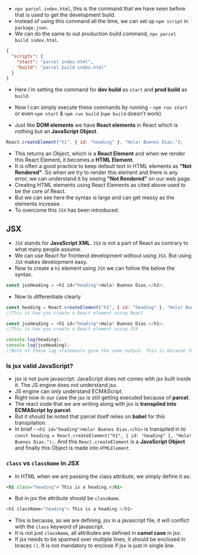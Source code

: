 - `npx parcel index.html`, this is the command that we have seen before that is used to get the development build.
- Instead of using this command all the time, we can set up `npm script` in `package.json`.
- We can do the same to out production build command, `npx parcel build index.html`.

```json
{
  "scripts": {
    "start": "parcel index.html",
    "build": "parcel build index.html"
  }
}
```

- Here i'm setting the command for **dev build** as `start` and **prod build** as `build`.
- Now I can simply execute these commands by running - `npm run start` or even `npm start` & `npm run build` (`npm build` doesn't work).

- Just like **DOM elements** we have **React elements** in React which is nothing but an **JavaScript Object**.

```javascript
React.createElement("h1", { id: "heading" }, "Hola! Buenos Dias.");
```

- This returns an Object, which is a **React Element** and when we render this React Element, it becomes a **HTML Element**.
- It is often a good practice to keep default text in HTML elements as **"Not Rendered"**. So when we try to render this element and there is any error, we can understand it by seeing **"Not Rendered"** on our web page.
- Creating HTML elements using React Elements as cited above used to be the core of React.
- But we can see here the syntax is large and can get messy as the elements increase.
- To overcome this `JSX` has been introduced.

## JSX

- `JSX` stands for **JavaScript XML**. `JSX` is not a part of React as contrary to what many people assume.
- We can use React for frontend development without using `JSX`. But using `JSX` makes development easy.
- Now to create a `h1` element using `JSX` we can follow the below the syntax.

```javascript
const jsxHeading = <h1 id="heading">Hola! Buenos Dias.</h1>;
```

- Now to differentiate clearly

```javascript
const heading = React.createElement("h1", { id: "heading" }, "Hola! Buenos Dias.");
//This is how you create a React element using React

const jsxHeading = <h1 id="heading">Hola! Buenos Dias.</h1>;
//This is how you create a React element using JSX

console.log(heading);
console.log(jsxHeading);
//Both of these log statements give the same output. This is because they are both React Elements, but created using different approaches.
```

### Is jsx valid JavaScript?

- jsx is not pure javascript. JavaScript does not comes with jsx built inside it. The JS engine does not understand jsx.
- JS engine can only understand ECMAScript.
- Right now in our case the jsx is still getting executed because of **parcel**. 
- The react code that we are writing along with jsx is **transpiled into ECMAScript by parcel**.
- But it should be noted that parcel itself relies on **babel** for this transpilation.
- In brief - `<h1 id="heading">Hola! Buenos Dias.</h1>` is transpiled in to `const heading = React.createElement("h1", { id: "heading" }, "Hola! Buenos Dias.");`. And this `React.createElement` is a **JavaScript Object** and finally this Object is made into `HTMLElement`.

### `class` vs `className` in JSX
- In HTML when we are passing the class attribute, we simply define it as:

```html
<h1 class="heading"> This is a heading.</h1>
```
- But in jsx the attribute should be `className`.

```javascript
<h1 className="heading"> This is a heading.</h1>
```
- This is because, as we are defining, jsx in a javascript file, it will conflict with the `class` keyword of javascript.
- It is not just `className`, all attributes are defined in **camel case** in jsx.
- If jsx needs to be spanned over multiple lines, it should be enclosed in braces `()`. It is not mandatory to enclose if jsx is just in single line.